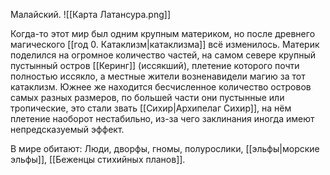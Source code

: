 Малайский.
![[Карта Латансура.png]]

Когда-то этот мир был одним крупным материком, но после древнего магического [[год 0. Катаклизм|катаклизма]] всё изменилось. Материк поделился на огромное количество частей, на самом севере крупный пустынный остров [[Керинг]] (иссякший), плетение которого почти полностью иссякло, а местные жители возненавидели магию за тот катаклизм. Южнее же находится бесчисленное количество островов самых разных размеров, по большей части они пустынные или тропические, это стали звать [[Сихир|Архипелаг Сихир]], на нём плетение наоборот нестабильно, из-за чего заклинания иногда имеют непредсказуемый эффект.

В мире обитают:
Люди, дворфы, гномы, полурослики, [[эльфы|морские эльфы]], [[Беженцы стихийных планов]].
